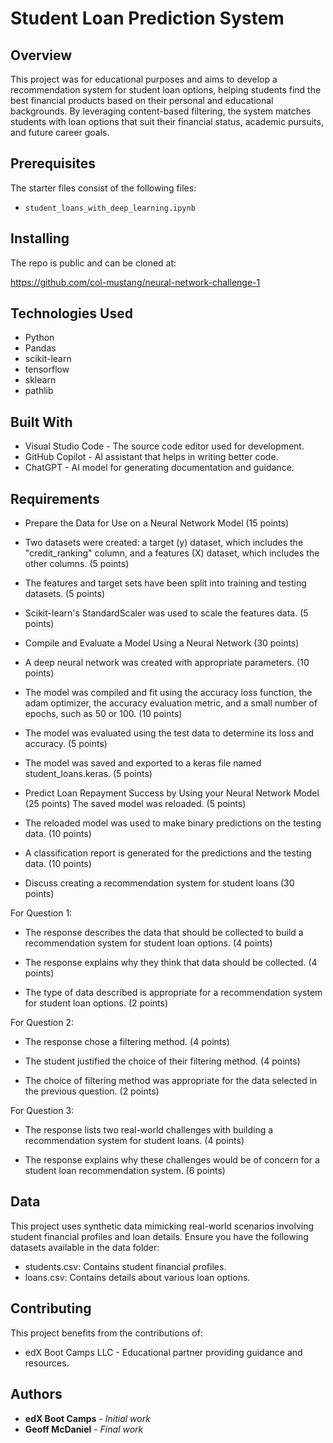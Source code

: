  # Student Loan Prediction System

## Overview
This project was for educational purposes and aims to develop a recommendation system for student loan options, helping students find the best financial products based on their personal and educational backgrounds. By leveraging content-based filtering, the system matches students with loan options that suit their financial status, academic pursuits, and future career goals.

## Prerequisites

The starter files consist of the following files: 
- `student_loans_with_deep_learning.ipynb`

## Installing
The repo is public and can be cloned at:

https://github.com/col-mustang/neural-network-challenge-1

## Technologies Used 
- Python
- Pandas
- scikit-learn
- tensorflow
- sklearn
- pathlib

## Built With
- Visual Studio Code - The source code editor used for development.
- GitHub Copilot - AI assistant that helps in writing better code.
- ChatGPT - AI model for generating documentation and guidance.

## Requirements
- Prepare the Data for Use on a Neural Network Model (15 points)
- Two datasets were created: a target (y) dataset, which includes the "credit_ranking" column, and a features (X) dataset, which includes the other columns. (5 points)

 - The features and target sets have been split into training and testing datasets. (5 points)

- Scikit-learn's StandardScaler was used to scale the features data. (5 points)

- Compile and Evaluate a Model Using a Neural Network (30 points)
- A deep neural network was created with appropriate parameters. (10 points)

- The model was compiled and fit using the accuracy loss function, the adam optimizer, the accuracy evaluation metric, and a small number of epochs, such as 50 or 100. (10 points)

- The model was evaluated using the test data to determine its loss and accuracy. (5 points)

- The model was saved and exported to a keras file named student_loans.keras. (5 points)

- Predict Loan Repayment Success by Using your Neural Network Model (25 points)
The saved model was reloaded. (5 points)

- The reloaded model was used to make binary predictions on the testing data. (10 points)

- A classification report is generated for the predictions and the testing data. (10 points)

- Discuss creating a recommendation system for student loans (30 points)

For Question 1:

- The response describes the data that should be collected to build a recommendation system for student loan options. (4 points)

- The response explains why they think that data should be collected. (4 points)

- The type of data described is appropriate for a recommendation system for student loan options. (2 points)

For Question 2:

- The response chose a filtering method. (4 points)

- The student justified the choice of their filtering method. (4 points)

- The choice of filtering method was appropriate for the data selected in the previous question. (2 points)

For Question 3:

- The response lists two real-world challenges with building a recommendation system for student loans. (4 points)

- The response explains why these challenges would be of concern for a student loan recommendation system. (6 points)

## Data
This project uses synthetic data mimicking real-world scenarios involving student financial profiles and loan details. Ensure you have the following datasets available in the data folder:
- students.csv: Contains student financial profiles.
- loans.csv: Contains details about various loan options.

## Contributing
This project benefits from the contributions of:
- edX Boot Camps LLC - Educational partner providing guidance and resources.

## Authors
* **edX Boot Camps** - *Initial work* 
* **Geoff McDaniel** - *Final work*